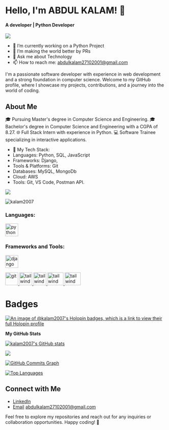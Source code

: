 # Hello, I'm ABDUL KALAM! 👋
<h4>A developer | Python Developer </h4>
 <img src="https://readme-typing-svg.herokuapp.com?lines=Python+Developer;&center=true&width=400&height=50"></a>

 - 🔭 I’m currently working on a Python Project
- 👯 I’m making the world better by PRs 
- 💬 Ask me about Technology 
- 📫 How to reach me: abdulkalam27102001@gmail.com


 I'm a passionate software developer with experience in web development and a strong foundation in computer science. Welcome to my GitHub profile, where I showcase my projects, contributions, and a journey into the world of coding.

## About Me
🎓  Pursuing Master's degree in Computer Science and Engineering.
🎓 Bachelor's degree in Computer Science and Engineering with a CGPA of 8.27.
🌐 Full Stack Intern with experience in Python.
💻 Software Trainee specializing in interactive applications.
- 🌟 My Tech Stack:
- Languages: Python, SQL, JavaScript
- Frameworks: Django,
- Tools & Platforms: Git
- Databases: MySQL, MongoDb
- Cloud: AWS
- Tools: Git, VS Code, Postman API.


<a href="https://www.github.com/kalam2007" target="_blank" rel="noreferrer"><img
src="https://img.shields.io/github/followers/kalam2007?logo=github&style=for-the-badge&color=0891b2&labelColor=1c1917" /></a>
<p align="left"> <img src="https://komarev.com/ghpvc/?username=kalam2007&label=Profile%20views&color=0e75b6&style=flat" alt="kalam2007" /> </p>


<h3 align="left">Languages:</h3>
<a href="https://www.python.org/" target="_blank" rel="noreferrer">
  <img src="https://cdn-icons-png.flaticon.com/512/5968/5968350.png" alt="python" width="40" height="40"/>
</a>


<h3 align="left">Frameworks and Tools:</h3>
<a href="https://www.djangoproject.com/" target="_blank" rel="noreferrer">
  <img src="https://cdn-icons-png.flaticon.com/512/5968/5968705.png" alt="django" width="40" height="40"/>
</a>

<a href="https://git-scm.com/" target="_blank" rel="noreferrer"> <img src="https://img.icons8.com/nolan/512/github.png" alt="git" width="40" height="40"/> </a> <a href="https://tailwindcss.com/" target="_blank" rel="noreferrer"> <img src="https://www.vectorlogo.zone/logos/tailwindcss/tailwindcss-icon.svg" alt="tailwind" width="40" height="40"/> </a> <a href="https://tailwindcss.com/" target="_blank" rel="noreferrer"> <img src="https://seeklogo.com/images/N/nodejs-logo-FBE122E377-seeklogo.com.png" alt="tailwind" width="40" height="40"/> </a> </a> <a href="https://tailwindcss.com/" target="_blank" rel="noreferrer"> <img src="https://seeklogo.com/images/G/google-cloud-logo-ADE788217F-seeklogo.com.png" alt="tailwind" width="50" height="40"/> </a>  <a href="https://tailwindcss.com/" target="_blank" rel="noreferrer"> <img src="https://www.docker.com/wp-content/uploads/2022/03/Moby-logo.png" alt="tailwind" width="50" height="40"/> </a> </p>




# Badges 

[![An image of @kalam2007's Holopin badges, which is a link to view their full Holopin profile](https://holopin.me/kalam2007)](https://holopin.io/@kalam2007)

<b>My GitHub Stats</b>

<a href="http://www.github.com/kalam2007"><img src="https://github-readme-stats.vercel.app/api?username=kalam2007&show_icons=true&hide=&count_private=true&title_color=22c55e&text_color=ffffff&icon_color=0891b2&bg_color=1c1917&hide_border=true&show_icons=true" alt="kalam2007's GitHub stats" /></a>

<a href="http://www.github.com/kalam2007"><img src="https://github-readme-streak-stats.herokuapp.com/?user=kalam2007&stroke=ffffff&background=1c1917&ring=22c55e&fire=22c55e&currStreakNum=ffffff&currStreakLabel=22c55e&sideNums=ffffff&sideLabels=ffffff&dates=ffffff&hide_border=true" /></a>

<a href="http://www.github.com/kalam2007"><img src="https://github-readme-activity-graph.cyclic.app/graph?username=kalam2007&bg_color=1c1917&color=ffffff&line=0891b2&point=ffffff&area_color=1c1917&area=true&hide_border=true&custom_title=GitHub%20Commits%20Graph" alt="GitHub Commits Graph" /></a>

<a href="https://github.com/kalam2007" align="left"><img src="https://github-readme-stats.vercel.app/api/top-langs/?username=kalam2007&langs_count=10&title_color=22c55e&text_color=ffffff&icon_color=0891b2&bg_color=1c1917&hide_border=true&locale=en&custom_title=Top%20%Languages" alt="Top Languages" /></a>




## Connect with Me
- [LinkedIn](https://www.linkedin.com/in/irfan9161)
- [Email](abdulkalam27102001@gmail.com) abdulkalam27102001@gmail.com

Feel free to explore my repositories and reach out for any inquiries or collaboration opportunities. Happy coding! 🚀
